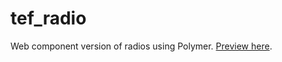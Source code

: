 # tef_radio
Web component version of radios using Polymer. [Preview here](http://tef-components.github.io/tef_radio/index.html).


